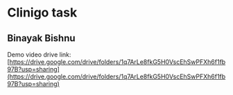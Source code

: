 # Clinigo task
## Binayak Bishnu

Demo video drive link:  [https://drive.google.com/drive/folders/1q7ArLe8fkG5H0VscEhSwPFXh6f1fb97B?usp=sharing](https://drive.google.com/drive/folders/1q7ArLe8fkG5H0VscEhSwPFXh6f1fb97B?usp=sharing)